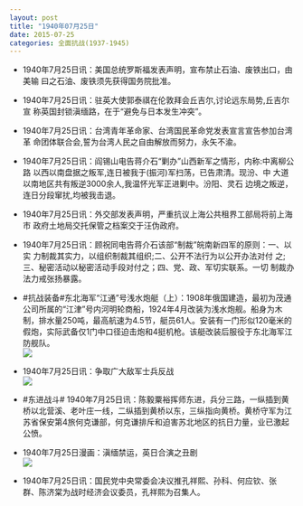 ```yaml
---
layout: post
title: "1940年07月25日"
date: 2015-07-25
categories: 全面抗战(1937-1945)
---
```


<meta name="referrer" content="no-referrer" />

- 1940年7月25日讯：美国总统罗斯福发表声明，宣布禁止石油、废铁出口，由美输 曰之石油、废铁须先获得国务院批准。 

- 1940年7月25日讯：驻英大使郭泰祺在伦敦拜会丘吉尔,讨论远东局势,丘吉尔宣 称英国封锁滇缅路，在于“避免与日本发生冲突”。 

- 1940年7月25日讯：台湾青年革命家、台湾国民革命党发表宣言宣告参加台湾革 命团体联合会,誓为台湾人民之自由解放而努力，永矢不渝。 

- 1940年7月25日讯：阎锡山电告蒋介石“剿办”山西新军之情形，内称:中离柳公路 以西以南盘据之叛军,连日被我于(振河)军扫荡，已告肃清。现汾、中 大道以南地区共有叛逆3000余人,我温怀光军正进剿中。汾阳、灵石 边境之叛逆，连日分段窜扰,均被我击退。 

- 1940年7月25日讯：外交部发表声明，严重抗议上海公共租界工部局将前上海市 政府土地局交托保管之档案交于汪伪政府。 

- 1940年7月25日讯：顾祝同电告蒋介石该部“制裁”皖南新四军的原则：一、以实 力制裁其实力，以组织制裁其组织;二、公开不法行为以公开办法对付 之;三、秘密活动以秘密活动手段对付之；四、党、政、军切实联系。一切 制裁办法力戒张扬暴露。 

- #抗战装备#东北海军“江通”号浅水炮艇（上）：1908年俄国建造，最初为茂通公司所属的“江津”号内河明轮商船，1924年4月改装为浅水炮舰。船身为木制，排水量250吨，最高航速为4.5节，艇员61人。安装有一门形似120毫米的假炮，实际武备仅1门中口径迫击炮和4挺机枪。该艇改装后服役于东北海军江防舰队。 <br/><img src="https://ww3.sinaimg.cn/large/aca367d8jw1euesgcfc7aj20b4044gln.jpg" />

- 1940年7月25日讯：争取广大敌军士兵反战 <br/><img src="https://ww2.sinaimg.cn/large/aca367d8jw1euer0cqjusj211y0hd7ag.jpg" />

- #东进战斗# 1940年7月25日讯：陈毅粟裕挥师东进，兵分三路，一纵插到黄桥以北营溪、老叶庄一线，二纵插到黄桥以东，三纵指向黄桥。黄桥守军为江苏省保安第4旅何克谦部，何克谦排斥和迫害苏北地区的抗日力量，业已激起公愤。 

- 1940年7月25日漫画：滇缅禁运，英日合演之丑剧 <br/><img src="https://ww1.sinaimg.cn/large/aca367d8jw1eueo3mvmfmj20mj0bw75w.jpg" />

- 1940年7月25日讯：国民党中央常委会决议推孔祥熙、孙科、何应钦、张 群、陈济棠为战时经济会议委员，孔祥熙为召集人。 

